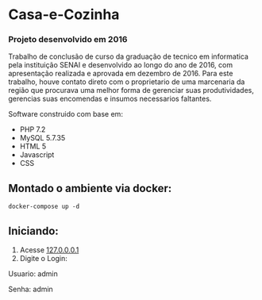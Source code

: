 # Casa-e-Cozinha

### Projeto desenvolvido em 2016

Trabalho de conclusão de curso da graduação de tecnico em informatica pela instituição SENAI e desenvolvido ao longo do ano de 2016, com apresentação realizada e aprovada em dezembro de 2016. Para este trabalho, houve contato direto com o proprietario de uma marcenaria da região que procurava uma melhor forma de gerenciar suas produtividades, gerencias suas encomendas e insumos necessarios faltantes.

Software construido com base em:
- PHP 7.2
- MySQL 5.7.35
- HTML 5
- Javascript
- CSS

## Montado o ambiente via docker:
```
docker-compose up -d
```

## Iniciando:

1. Acesse [127.0.0.0.1](http://127.0.0.1/)
2. Digite o Login:

Usuario: admin

Senha: admin
